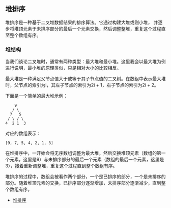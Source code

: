 ## 堆排序

堆排序是一种基于二叉堆数据结果的排序算法。它通过构建大堆或则小堆，
并逐步将堆顶元素于未排序部分的最后一个元素交换，然后调整整堆，重复这个过程直至整个数组有序。


### 堆结构
当我们谈论二叉堆时，通常有两种类型：最大堆和最小堆。这里我会以最大堆为例进行说明，最小堆的原理类似，只是相对大小的比较相反。

最大堆是一种满足父节点值大于或等于其子节点值的二叉树。在数组中表示最大堆时，父节点的索引为i，其左子节点的索引为2i + 1，右子节点的索引为2i + 2。

下面是一个简单的最大堆示例：

        9
       / \
      7   5
     / \ / \
    4  2 1  3
对应的数组表示：
```
[9, 7, 5, 4, 2, 1, 3]
```

在堆排序中，一开始会将无序数组调整为最大堆，然后交换堆顶元素（数组的第一个元素，这里是9）与未排序部分的最后一个元素（数组的最后一个元素，这里是3），接着重新调整堆，重复这个过程直到整个数组有序。

堆排序的过程中，数组会被看作两个部分，一个是已排序的部分，一个是未排序的部分。随着堆顶元素的交换，已排序部分逐渐增加，未排序部分逐渐减少，直到整个数组有序。


* [堆排序](HeapSort.kt)